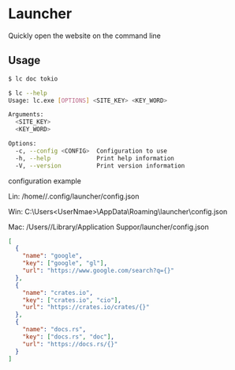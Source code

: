 # Launcher

Quickly open the website on the command line

## Usage

```sh
$ lc doc tokio
```

```sh
$ lc --help
Usage: lc.exe [OPTIONS] <SITE_KEY> <KEY_WORD>

Arguments:
  <SITE_KEY>
  <KEY_WORD>

Options:
  -c, --config <CONFIG>  Configuration to use
  -h, --help             Print help information
  -V, --version          Print version information
```

configuration example

Lin: /home/<UserNmae>/.config/launcher/config.json

Win: C:\Users\<UserNmae>\AppData\Roaming\launcher\config.json

Mac: /Users/<UserNmae>/Library/Application Suppor/launcher/config.json

```json
[
  {
    "name": "google",
    "key": ["google", "gl"],
    "url": "https://www.google.com/search?q={}"
  },
  {
    "name": "crates.io",
    "key": ["crates.io", "cio"],
    "url": "https://crates.io/crates/{}"
  },
  {
    "name": "docs.rs",
    "key": ["docs.rs", "doc"],
    "url": "https://docs.rs/{}"
  }
]
```
